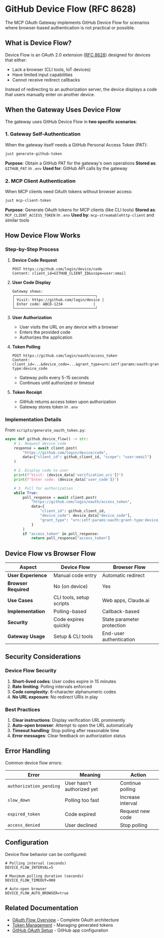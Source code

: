# GitHub Device Flow (RFC 8628)

The MCP OAuth Gateway implements GitHub Device Flow for scenarios where browser-based authentication is not practical or possible.

## What is Device Flow?

Device Flow is an OAuth 2.0 extension ([RFC 8628](https://datatracker.ietf.org/doc/html/rfc8628)) designed for devices that either:
- Lack a browser (CLI tools, IoT devices)
- Have limited input capabilities
- Cannot receive redirect callbacks

Instead of redirecting to an authorization server, the device displays a code that users manually enter on another device.

## When the Gateway Uses Device Flow

The gateway uses GitHub Device Flow in **two specific scenarios**:

### 1. Gateway Self-Authentication

When the gateway itself needs a GitHub Personal Access Token (PAT):

```bash
just generate-github-token
```

**Purpose**: Obtain a GitHub PAT for the gateway's own operations
**Stored as**: `GITHUB_PAT` in `.env`
**Used for**: GitHub API calls by the gateway

### 2. MCP Client Authentication

When MCP clients need OAuth tokens without browser access:

```bash
just mcp-client-token
```

**Purpose**: Generate OAuth tokens for MCP clients (like CLI tools)
**Stored as**: `MCP_CLIENT_ACCESS_TOKEN` in `.env`
**Used by**: `mcp-streamablehttp-client` and similar tools

## How Device Flow Works

### Step-by-Step Process

1. **Device Code Request**
   ```
   POST https://github.com/login/device/code
   Content: client_id=GITHUB_CLIENT_ID&scope=user:email
   ```

2. **User Code Display**
   ```
   Gateway shows:
   ┌─────────────────────────────────────┐
   │ Visit: https://github.com/login/device │
   │ Enter code: ABCD-1234              │
   └─────────────────────────────────────┘
   ```

3. **User Authorization**
   - User visits the URL on any device with a browser
   - Enters the provided code
   - Authorizes the application

4. **Token Polling**
   ```
   POST https://github.com/login/oauth/access_token
   Content: client_id=...&device_code=...&grant_type=urn:ietf:params:oauth:grant-type:device_code
   ```
   - Gateway polls every 5-15 seconds
   - Continues until authorized or timeout

5. **Token Receipt**
   - GitHub returns access token upon authorization
   - Gateway stores token in `.env`

### Implementation Details

From `scripts/generate_oauth_token.py`:

```python
async def github_device_flow() -> str:
    # 1. Request device code
    response = await client.post(
        "https://github.com/login/device/code",
        data={"client_id": github_client_id, "scope": "user:email"}
    )

    # 2. Display code to user
    print(f"Visit: {device_data['verification_uri']}")
    print(f"Enter code: {device_data['user_code']}")

    # 3. Poll for authorization
    while True:
        poll_response = await client.post(
            "https://github.com/login/oauth/access_token",
            data={
                "client_id": github_client_id,
                "device_code": device_data["device_code"],
                "grant_type": "urn:ietf:params:oauth:grant-type:device_code"
            }
        )
        if "access_token" in poll_response:
            return poll_response["access_token"]
```

## Device Flow vs Browser Flow

| Aspect | Device Flow | Browser Flow |
|--------|-------------|--------------|
| **User Experience** | Manual code entry | Automatic redirect |
| **Browser Required** | No (on device) | Yes |
| **Use Cases** | CLI tools, setup scripts | Web apps, Claude.ai |
| **Implementation** | Polling-based | Callback-based |
| **Security** | Code expires quickly | State parameter protection |
| **Gateway Usage** | Setup & CLI tools | End-user authentication |

## Security Considerations

### Device Flow Security

1. **Short-lived codes**: User codes expire in 15 minutes
2. **Rate limiting**: Polling intervals enforced
3. **Code complexity**: 8-character alphanumeric codes
4. **No URL exposure**: No redirect URIs in play

### Best Practices

1. **Clear instructions**: Display verification URL prominently
2. **Auto-open browser**: Attempt to open the URL automatically
3. **Timeout handling**: Stop polling after reasonable time
4. **Error messages**: Clear feedback on authorization status

## Error Handling

Common device flow errors:

| Error | Meaning | Action |
|-------|---------|--------|
| `authorization_pending` | User hasn't authorized yet | Continue polling |
| `slow_down` | Polling too fast | Increase interval |
| `expired_token` | Code expired | Request new code |
| `access_denied` | User declined | Stop polling |

## Configuration

Device flow behavior can be configured:

```env
# Polling interval (seconds)
DEVICE_FLOW_INTERVAL=5

# Maximum polling duration (seconds)
DEVICE_FLOW_TIMEOUT=900

# Auto-open browser
DEVICE_FLOW_AUTO_BROWSER=true
```

## Related Documentation

- [OAuth Flow Overview](oauth-flow.md) - Complete OAuth architecture
- [Token Management](../usage/token-management.md) - Managing generated tokens
- [GitHub OAuth Setup](../installation/github-oauth.md) - GitHub app configuration
